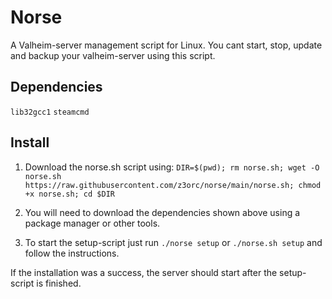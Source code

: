 # Norse
A Valheim-server management script for Linux. You cant start, stop, update and backup your valheim-server using this script.

## Dependencies
`lib32gcc1` `steamcmd`

## Install
1. Download the norse.sh script using:
`DIR=$(pwd); rm norse.sh; wget -O norse.sh https://raw.githubusercontent.com/z3orc/norse/main/norse.sh; chmod +x norse.sh; cd $DIR`


2. You will need to download the dependencies shown above using a package manager or other tools.


3. To start the setup-script just run `./norse setup` or `./norse.sh setup` and follow the instructions.


If the installation was a success, the server should start after the setup-script is finished.
